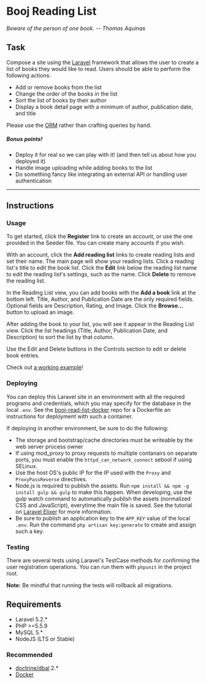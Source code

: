 # Booj Reading List
*Beware of the person of one book. -- Thomas Aquinas*
## Task
Compose a site using the [Laravel](https://laravel.com/) framework that allows the user to create a list of books they would like to read. Users should be able to perform the following actions:
* Add or remove books from the list
* Change the order of the books in the list
* Sort the list of books by their author
* Display a book detail page with a minimum of author, publication date, and title

Please use the [ORM](https://laravel.com/docs/5.2/eloquent) rather than crafting queries by hand. 

##### Bonus points!

* Deploy it for real so we can play with it! (and then tell us about how you deployed it)
* Handle image uploading while adding books to the list
* Do something fancy like integrating an external API or handling user authentication

<hr />

## Instructions

### Usage

To get started, click the __Register__ link to create an account, or use the one provided in the Seeder file. You can create many accounts if you wish.

With an account, click the __Add reading list__ links to create reading lists and set their name. The main page will show
your reading lists. Click a reading list's title to edit the book list. Click the __Edit__ link below the reading list name to edit the reading list's settings, such as the name. Click __Delete__ to remove the reading list.

In the Reading List view, you can add books with the __Add a book__ link at the bottom left. Title, Author, and Publication Date are the only required fields. Optional fields are Description, Rating, and Image. Click the __Browse...__ button to upload an image.

After adding the book to your list, you will see it appear in the Reading List view. Click the list headings (Title, Author, Publication Date, and Description) to sort the list by that column.

Use the Edit and Delete buttons in the Controls section to edit or delete book entries.

Check out [a working example](http://brl.aninternetpresence.net)!

### Deploying

You can deploy this Laravel site in an environment with all the required programs and credentials, which you may
specify for the database in the local `.env`. See the [booj-read-list-docker](https://gitlab.com/aninternetpresence/booj-reading-list-docker) repo for a Dockerfile an instructions
for deployment with such a container.

If deploying in another environment, be sure to do the following:

* The storage and bootstrap/cache directories must be writeable by the web server process owner
* If using mod\_proxy to proxy requests to multiple contanairs on separate ports, you must enable the `httpd_can_network_connect` sebool if using SELinux.
* Use the host OS's public IP for the IP used with the `Proxy` and `ProxyPassReverse` directives.
* Node.js is required to publish the assets. Run `npm install && npm -g install gulp && gulp` to make this happen. When developing, use the gulp watch command to automatically publish the assets (normalized CSS and JavaScript), everytime the main file is saved. See the tutorial on [Laravel Elixer](https://laravel.com/docs/5.2/elixir) for more information.
* Be sure to publish an application key to the `APP_KEY` value of the local `.env`. Run the command `php artisan key:generate` to create and assign such a key.

### Testing

There are several tests using Laravel's TestCase methods for confirming the user registration operations. You can run them with `phpunit` in the project root.

__Note:__ Be mindful that running the tests will rollback all migrations.

## Requirements

* Laravel 5.2.*
* PHP >=5.5.9
* MySQL 5.*
* NodeJS (LTS or Stable)

### Recommended
* [doctrine/dbal](https://packagist.org/packages/doctrine/dbal) 2.*
* [Docker](https://www.docker.com/products/docker-toolbox)